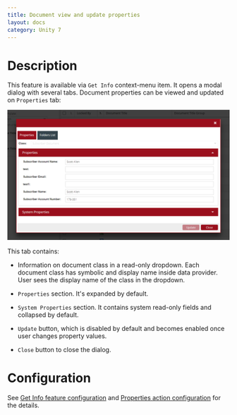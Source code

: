 ```yaml
---
title: Document view and update properties
layout: docs
category: Unity 7
---
```

# Description

This feature is available via `Get Info` context-menu item. It opens a modal dialog with several tabs. Document 
properties can be viewed and updated on `Properties` tab:

![Document properties](document-view-and-update/images/getinfo-properties.png)

This tab contains:

- Information on document class in a read-only dropdown. Each document class has symbolic and display name inside data 
provider. User sees the display name of the class in the dropdown.

- `Properties` section. It's expanded by default. 

- `System Properties` section. It contains system read-only fields and collapsed by default.

- `Update` button, which is disabled by default and becomes enabled once user changes property values.

- `Close` button to close the dialog.

# Configuration

See [Get Info feature configuration](../../configuration/actions/get-info.md) and [Properties action configuration](../../configuration/actions/properties.md) 
for the details.